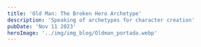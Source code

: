 ```yaml
---
title: 'Old Man: The Broken Hero Archetype'
description: 'Speaking of archetypes for character creation'
pubDate: 'Nov 11 2023'
heroImage: '../img/img_blog/Oldman_portada.webp'
---
```


